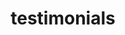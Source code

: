 ---
title : "testimonials"
layout: "testimonials"
description: "Technologies is about advancement, and innovation is to come out with something original and unique, and MHR is combining this tow terms together, to make high quality and affordable helmet for all motorcycle riders."
image : "images/helmet/b1.png"
banner:
  slide:
    - title : 'You can make a difference!'
      desc1 : 'To raise <b>Hope</b> and  <b>support</b>'
      desc2 : 'in practical ways in Rohingya lives '
      image : 'images/testimonials/T1.png'
    - title : 'asdasnce!'
      desc1 : 'tasfd support'
      desc2 : 'in prasfngya lives'
      image : 'images/testimonials/a2.png'
    - title : 'yo csdfiference!'
      desc1 : 'tosdfd support'
      desc2 : 'in pratisf rohingya lives'
      image : 'images/testimonials/a3.png'

teams:
  enable : true
  title : 'Our Team Members'
  name : "Glyn"
  pose : "Midwife/Doula"
  img : 'images/teams/1.png'
  position : 'left'
  members:
  - name : "Lynne"
    pose : "Educator/<br>Doula Assistant"
    img : 'images/teams/2.png'
    position : 'right'
  - name : "Ashley"
    pose : "Midwife/Doula"
    img : 'images/teams/3.png'
    position : 'left'
  - name : "Staci"
    pose : "Trainee Doula/<br>Team Builder"
    img : 'images/teams/4.png'
    position : 'right'
  - name : "Dee"
    pose : "Translator/<br>Assistant Doulaa"
    img : 'images/teams/5.png'
    position : 'left'
  - name : "Sadia"
    pose : "Translator/<br>Assistant"
    img : 'images/teams/6.png'
    position : 'right'


---